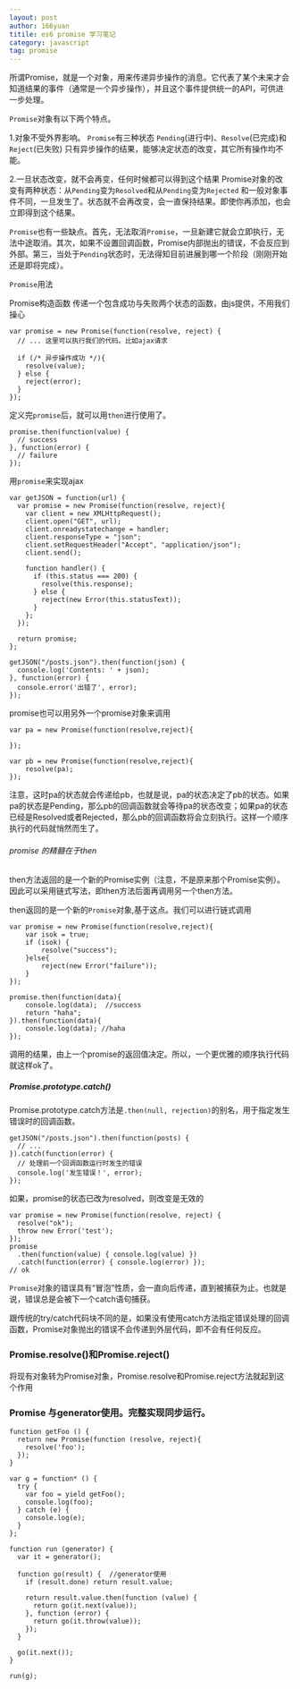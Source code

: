 ```yaml
---
layout: post
author: 166yuan
titile: es6 promise 学习笔记
category: javascript
tag: promise
---
```


所谓Promise，就是一个对象，用来传递异步操作的消息。它代表了某个未来才会知道结果的事件（通常是一个异步操作），并且这个事件提供统一的API，可供进一步处理。

```Promise```对象有以下两个特点。

1.对象不受外界影响。
```Promise```有三种状态 ```Pending```(进行中)、```Resolve```(已完成)和```Reject```(已失败)
只有异步操作的结果，能够决定状态的改变，其它所有操作均不能。

2.一旦状态改变，就不会再变，任何时候都可以得到这个结果
Promise对象的改变有两种状态：从```Pending```变为```Resolved```和从```Pending```变为```Rejected```
和一般对象事件不同，一旦发生了。状态就不会再改变，会一直保持结果。即使你再添加，也会立即得到这个结果。

```Promise```也有一些缺点。首先，无法取消```Promise```，一旦新建它就会立即执行，无法中途取消。其次，如果不设置回调函数，Promise内部抛出的错误，不会反应到外部。第三，当处于```Pending```状态时，无法得知目前进展到哪一个阶段（刚刚开始还是即将完成）。

```Promise```用法

Promise构造函数
	传递一个包含成功与失败两个状态的函数，由js提供，不用我们操心

	var promise = new Promise(function(resolve, reject) {
	  // ... 这里可以执行我们的代码。比如ajax请求

	  if (/* 异步操作成功 */){
	    resolve(value);
	  } else {
	    reject(error);
	  }
	});

定义完```promise```后，就可以用```then```进行使用了。

	promise.then(function(value) {
	  // success
	}, function(error) {
	  // failure
	});

用```promise```来实现ajax

	var getJSON = function(url) {
	  var promise = new Promise(function(resolve, reject){
	    var client = new XMLHttpRequest();
	    client.open("GET", url);
	    client.onreadystatechange = handler;
	    client.responseType = "json";
	    client.setRequestHeader("Accept", "application/json");
	    client.send();

	    function handler() {
	      if (this.status === 200) {
	        resolve(this.response);
	      } else {
	        reject(new Error(this.statusText));
	      }
	    };
	  });

	  return promise;
	};

	getJSON("/posts.json").then(function(json) {
	  console.log('Contents: ' + json);
	}, function(error) {
	  console.error('出错了', error);
	});

promise也可以用另外一个promise对象来调用

	var pa = new Promise(function(resolve,reject){
		
	});

	var pb = new Promise(function(resolve,reject){
		resolve(pa);
	});

注意，这时pa的状态就会传递给pb，也就是说，pa的状态决定了pb的状态。如果pa的状态是Pending，那么pb的回调函数就会等待pa的状态改变；如果pa的状态已经是Resolved或者Rejected，那么pb的回调函数将会立刻执行。这样一个顺序执行的代码就悄然而生了。

###### promise 的精髓在于then

then方法返回的是一个新的Promise实例（注意，不是原来那个Promise实例）。因此可以采用链式写法，即then方法后面再调用另一个then方法。

then返回的是一个新的```Promise```对象,基于这点。我们可以进行链式调用

	var promise = new Promise(function(resolve,reject){
		var isok = true;
		if (isok) {
			resolve("success");
		}else{
			reject(new Error("failure"));
		}
	});

	promise.then(function(data){
		console.log(data);  //success
		return "haha";
	}).then(function(data){
		console.log(data); //haha
	});

调用的结果，由上一个promise的返回值决定。所以，一个更优雅的顺序执行代码就这样ok了。

##### Promise.prototype.catch()
Promise.prototype.catch方法是```.then(null, rejection)```的别名，用于指定发生错误时的回调函数。

	getJSON("/posts.json").then(function(posts) {
	  // ...
	}).catch(function(error) {
	  // 处理前一个回调函数运行时发生的错误
	  console.log('发生错误！', error);
	});

如果，promise的状态已改为resolved，则改变是无效的

	var promise = new Promise(function(resolve, reject) {
	  resolve("ok");
	  throw new Error('test');
	});
	promise
	  .then(function(value) { console.log(value) })
	  .catch(function(error) { console.log(error) });
	// ok

```Promise```对象的错误具有“冒泡”性质，会一直向后传递，直到被捕获为止。也就是说，错误总是会被下一个catch语句捕获。

跟传统的try/catch代码块不同的是，如果没有使用catch方法指定错误处理的回调函数，Promise对象抛出的错误不会传递到外层代码，即不会有任何反应。

### Promise.resolve()和Promise.reject()

将现有对象转为Promise对象，Promise.resolve和Promise.reject方法就起到这个作用

### Promise 与generator使用。完整实现同步运行。
	function getFoo () {
	  return new Promise(function (resolve, reject){
	    resolve('foo');
	  });
	}

	var g = function* () {
	  try {
	    var foo = yield getFoo();
	    console.log(foo);
	  } catch (e) {
	    console.log(e);
	  }
	};

	function run (generator) {
	  var it = generator();

	  function go(result) {  //generator使用
	    if (result.done) return result.value;

	    return result.value.then(function (value) {
	      return go(it.next(value));
	    }, function (error) {
	      return go(it.throw(value));
	    });
	  }

	  go(it.next());
	}

	run(g);